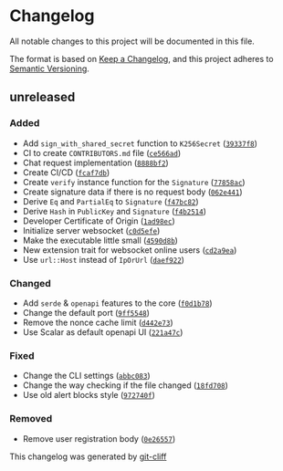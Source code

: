 # Changelog
All notable changes to this project will be documented in this file.

The format is based on [Keep a Changelog](https://keepachangelog.com/en/1.0.0/),
and this project adheres to [Semantic Versioning](https://semver.org/spec/v2.0.0.html).

## unreleased
### Added
-  Add `sign_with_shared_secret` function to `K256Secret` ([`39337f8`](https://git.4rs.nl/oxidetalis/oxidetalis/commit/39337f8d90bd1ebbd327d766b6ba9b175a651255))
-  CI to create `CONTRIBUTORS.md` file ([`ce566ad`](https://git.4rs.nl/oxidetalis/oxidetalis/commit/ce566ada273cfab0e34ae813a19c0bacbf3654bc))
-  Chat request implementation ([`8888bf2`](https://git.4rs.nl/oxidetalis/oxidetalis/commit/8888bf2d60428e5af77c8892ec4d48bd533403ea))
-  Create CI/CD ([`fcaf7db`](https://git.4rs.nl/oxidetalis/oxidetalis/commit/fcaf7db674aa98761c8daf2597f206cabb754613))
-  Create `verify` instance function for the `Signature` ([`77858ac`](https://git.4rs.nl/oxidetalis/oxidetalis/commit/77858ac8f48a2f433f76612166ed720587adce13))
-  Create signature data if there is no request body ([`062e441`](https://git.4rs.nl/oxidetalis/oxidetalis/commit/062e441d8a6e328e5ede0996e23065ad0a40a59f))
-  Derive `Eq` and `PartialEq` to `Signature` ([`f47bc82`](https://git.4rs.nl/oxidetalis/oxidetalis/commit/f47bc82b199679a10ea5616d48117d66c86379ff))
-  Derive `Hash` in `PublicKey` and `Signature` ([`f4b2514`](https://git.4rs.nl/oxidetalis/oxidetalis/commit/f4b2514e75fb8a67a3a57bd600dce54dd5c06858))
-  Developer Certificate of Origin ([`1ad98ec`](https://git.4rs.nl/oxidetalis/oxidetalis/commit/1ad98ec27e02a721ce25724ef8576089fb27a252))
-  Initialize server websocket ([`c0d5efe`](https://git.4rs.nl/oxidetalis/oxidetalis/commit/c0d5efe0c342d87849bb1cb295f9a2f3dfc64a70))
-  Make the executable little small ([`4590d8b`](https://git.4rs.nl/oxidetalis/oxidetalis/commit/4590d8b2afee51e808e9580405e4cb3ed42f1c3b))
-  New extension trait for websocket online users ([`cd2a9ea`](https://git.4rs.nl/oxidetalis/oxidetalis/commit/cd2a9ea03ef08000401fd0a9807cfa36301d48f9))
-  Use `url::Host` instead of `IpOrUrl` ([`daef922`](https://git.4rs.nl/oxidetalis/oxidetalis/commit/daef92207e962b568308198d01ba0225a7927db9))
### Changed
-  Add `serde` & `openapi` features to the core ([`f0d1b78`](https://git.4rs.nl/oxidetalis/oxidetalis/commit/f0d1b789464e7d14b228a9bc19e17c7a64d2667d))
-  Change the default port ([`9ff5548`](https://git.4rs.nl/oxidetalis/oxidetalis/commit/9ff5548601c4f6b8aee9522601f4723c2a50fdae))
-  Remove the nonce cache limit ([`d442e73`](https://git.4rs.nl/oxidetalis/oxidetalis/commit/d442e73ed7253f2fa8c381029058d51627de25b3))
-  Use Scalar as default openapi UI ([`221a47c`](https://git.4rs.nl/oxidetalis/oxidetalis/commit/221a47cfd03d12a759dc9acafb56380be4bf2502))
### Fixed
-  Change the CLI settings ([`abbc083`](https://git.4rs.nl/oxidetalis/oxidetalis/commit/abbc083371c4a9c1b2a9b45bee16f459d16082f0))
-  Change the way checking if the file changed ([`18fd708`](https://git.4rs.nl/oxidetalis/oxidetalis/commit/18fd708c2615f9288c171ee1478f4b4c52a84ea0))
-  Use old alert blocks style ([`972740f`](https://git.4rs.nl/oxidetalis/oxidetalis/commit/972740f03e05d960626230a70db57ff5ff0f0631))
### Removed
-  Remove user registration body ([`0e26557`](https://git.4rs.nl/oxidetalis/oxidetalis/commit/0e2655712806cc4b859e1c239282cfbc5c905aa1))

This changelog was generated by [git-cliff](https://github.com/orhun/git-cliff)
